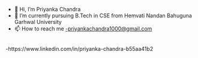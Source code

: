 


- 👋 Hi, I’m Priyanka Chandra 
- 🌱 I’m currently pursuing B.Tech in CSE
                 from 
     Hemvati Nandan Bahuguna Garhwal University
- 📫 How to reach me
-priyankachandra1000@gmail.com
<Br>
-https://www.linkedin.com/in/priyanka-chandra-b55aa41b2
